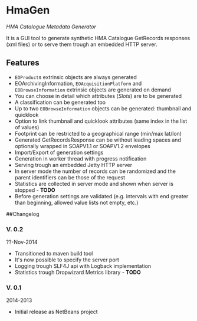 HmaGen
======

*HMA Catalogue Metadata Generator*

It is a GUI tool to generate synthetic HMA Catalogue GetRecords responses (xml files) or to serve them trough an embedded HTTP server.

Features
--------
* `EOProduct`s extrinsic objects are always generated
* EOArchivingInformation, `EOAcquisitionPlatform` and `EOBrowseInformation` extrinsic objects are generated on demand
* You can choose in detail which attributes (_Slots_) are to be generated
* A classification can be generated too
* Up to two `EOBrowseInformation` objects can be generated: thumbnail and quicklook
* Option to link thumbnail and quicklook attributes (same index in the list of values)
* Footprint can be restricted to a geographical range (min/max lat/lon)
* Generated GetRecordsResponse can be without leading spaces and optionally wrapped in SOAPV1.1 or SOAPV1.2 envelopes
* Import/Export of generation settings
* Generation in worker thread with progress notification
* Serving trough an embedded Jetty HTTP server
* In server mode the number of records can be randomized and the parent identifiers can be those of the request
* Statistics are collected in server mode and shown when server is stopped - **TODO**
* Before generation settings are validated (e.g. intervals with end greater than beginning, allowed value lists not empty, etc.)

##Changelog

### V. 0.2

??-Nov-2014

* Transitioned to maven build tool
* It's now possible to specify the server port
* Logging trough SLF4J api with Logback implementation
* Statistics trough Dropwizard Metrics library - **TODO**

### V. 0.1

2014-2013

* Initial release as NetBeans project